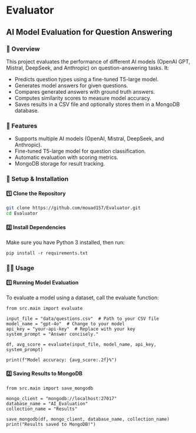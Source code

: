 # Evaluator
## AI Model Evaluation for Question Answering

### 📌 Overview
This project evaluates the performance of different AI models (OpenAI GPT, Mistral, DeepSeek, and Anthropic) 
on question-answering tasks. It:
- Predicts question types using a fine-tuned T5-large model.
- Generates model answers for given questions.
- Compares generated answers with ground truth answers.
- Computes similarity scores to measure model accuracy.
- Saves results in a CSV file and optionally stores them in a MongoDB database.

### 🚀 Features
- Supports multiple AI models (OpenAI, Mistral, DeepSeek, and Anthropic).
- Fine-tuned T5-large model for question classification.
- Automatic evaluation with scoring metrics.
- MongoDB storage for result tracking.

### 🔧 Setup & Installation

#### 1️⃣ Clone the Repository
```sh
git clone https://github.com/mouad157/Evaluator.git
cd Evaluator
```
#### 2️⃣ Install Dependencies

Make sure you have Python 3 installed, then run:

```pip install -r requirements.txt```

### 🏃‍♂️ Usage
#### 1️⃣ Running Model Evaluation
To evaluate a model using a dataset, call the evaluate function:
```
from src.main import evaluate

input_file = "data/questions.csv"  # Path to your CSV file
model_name = "gpt-4o"  # Change to your model
api_key = "your-api-key"  # Replace with your key
system_prompt = "Answer concisely."

df, avg_score = evaluate(input_file, model_name, api_key, system_prompt)

print(f"Model accuracy: {avg_score:.2f}%")
```

#### 2️⃣ Saving Results to MongoDB
```
from src.main import save_mongodb

mongo_client = "mongodb://localhost:27017"
database_name = "AI_Evaluation"
collection_name = "Results"

save_mongodb(df, mongo_client, database_name, collection_name)
print("Results saved to MongoDB!")
```
